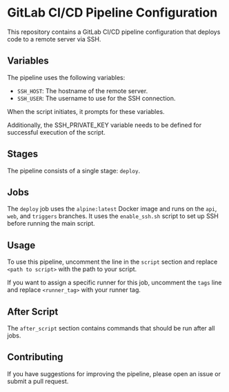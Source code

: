 # GitLab CI/CD Pipeline Configuration

This repository contains a GitLab CI/CD pipeline configuration that deploys code to a remote server via SSH.

## Variables

The pipeline uses the following variables:

- `SSH_HOST`: The hostname of the remote server.
- `SSH_USER`: The username to use for the SSH connection.

When the script initiates, it prompts for these variables.

Additionally, the SSH_PRIVATE_KEY variable needs to be defined for successful execution of the script.


## Stages

The pipeline consists of a single stage: `deploy`.

## Jobs

The `deploy` job uses the `alpine:latest` Docker image and runs on the `api`, `web`, and `triggers` branches. It uses the `enable_ssh.sh` script to set up SSH before running the main script.

## Usage

To use this pipeline, uncomment the line in the `script` section and replace `<path to script>` with the path to your script.

If you want to assign a specific runner for this job, uncomment the `tags` line and replace `<runner_tag>` with your runner tag.

## After Script

The `after_script` section contains commands that should be run after all jobs.

## Contributing

If you have suggestions for improving the pipeline, please open an issue or submit a pull request.

